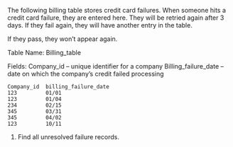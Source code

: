 The following billing table stores credit card failures. When someone hits a credit card failure, they are entered here. 
They will be retried again after 3 days. If they fail again, they will have another entry in the table. 

If they pass, they won’t appear again.

Table Name: Billing_table

Fields:
Company_id – unique identifier for a company
Billing_failure_date – date on which the company’s credit failed processing

```
Company_id  billing_failure_date
123         01/01
123         01/04
234         02/15
345         03/31
345         04/02
123         10/11
```

1. Find all unresolved failure records.
